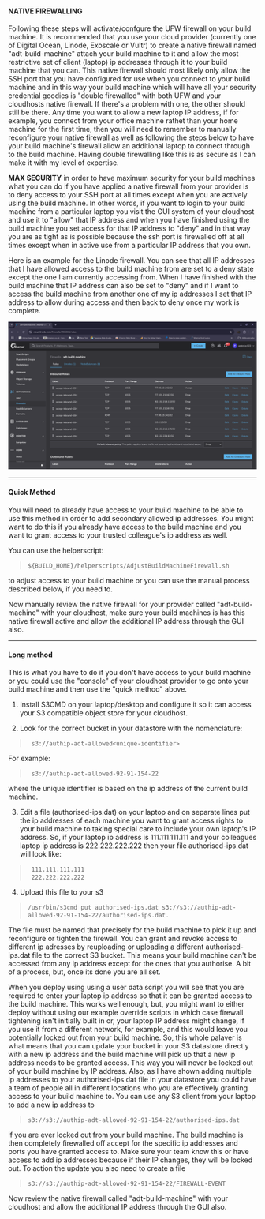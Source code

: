 #### NATIVE FIREWALLING

Following these steps will activate/confgure the UFW firewall on your build machine. It is recommended that you use your cloud provider (currently one of Digital Ocean, Linode, Exoscale or Vultr) to create a native firewall named "adt-build-machine" attach your build machine to it and allow the most restrictive set of client (laptop) ip addresses through it to your build machine that you can. This native firewall should most likely only allow the SSH port that you have configured for use when you connect to your build machine and in this way your build machine which will have all your security credential goodies is "double firewalled" with both UFW and your cloudhosts native firewall. If there's a problem with one, the other should still be there. Any time you want to allow a new laptop IP address, if for example, you connect from your office machine rathet than your home machine for the first time, then you will need to remember to manually reconfigure your native firewall as well as following the steps below to have your build machine's firewall allow an additional laptop to connect through to the build machine. Having double firewalling like this is as secure as I can make it with my level of expertise.  

**MAX SECURITY** in order to have maximum security for your build machines what you can do if you have applied a native firewall from your provider is to deny access to your SSH port at all times except when you are actively using the build machine. In other words, if you want to login to your build machine from a particular laptop you visit the GUI system of your cloudhost and use it to "allow" that IP address and when you have finished using the build machine you set access for that IP address to "deny" and in that way you are as tight as is possible because the ssh port is firewalled off at all times except when in active use from a particular IP address that you own. 

Here is an example for the Linode firewall. You can see that all IP addresses that I have allowed access to the build machine from are set to a deny state except the one I am currently accessing from. When I have finished with the build machine that IP address can also be set to "deny" and if I want to access the build machine from another one of my ip addresses I set that IP address to allow during access and then back to deny once my work is complete. 

![](images/linode-firewall.png "Linode Firewall Image")

-------------------------

#### Quick Method

You will need to already have access to your build machine to be able to use this method in order to add secondary allowed ip addresses. You might want to do this if you already have access to the build machine and you want to grant access to your trusted colleague's ip address as well. 

You can use the helperscript:  

>     ${BUILD_HOME}/helperscripts/AdjustBuildMachineFirewall.sh

to adjust access to your build machine or you can use the manual process described below, if you need to.

Now manually review the native firewall for your provider called "adt-build-machine" with your cloudhost, make sure your build machines is has this native firewall active and allow the additional IP address through the GUI also. 

-----------------------------------

#### Long method

This is what you have to do if you don't have access to your build machine or you could use the "console" of your cloudhost provider to go onto your build machine and then use the "quick method" above. 

1. Install S3CMD on your laptop/desktop and configure it so it can access your S3 compatible object store for your cloudhost.  
  
2. Look for the correct bucket in your datastore with the nomenclature:

>      s3://authip-adt-allowed<unique-identifier>

For example:

>      s3://authip-adt-allowed-92-91-154-22

where the unique identifier is based on the ip address of the current build machine. 

3. Edit a file (authorised-ips.dat) on your laptop and on separate lines put the ip addresses of each machine you want to grant access rights to your build machine to taking special care to include your own laptop's IP address. So, if your laptop ip address is 111.111.111.111 and your colleagues laptop ip address is 222.222.222.222 then your file authorised-ips.dat will look like:  
   
>      111.111.111.111  
>      222.222.222.222  
   
4. Upload this file to your s3 

>     /usr/bin/s3cmd put authorised-ips.dat s3://s3://authip-adt-allowed-92-91-154-22/authorised-ips.dat. 
   
The file must be named that precisely for the build machine to pick it up and reconfigure or tighten the firewall. You can grant and revoke access to different ip adresses by reuploading or uploading a different authorised-ips.dat file to the correct S3 bucket. This means your build machine can't be accessed from any ip address except for the ones that you authorise. A bit of a process, but, once its done you are all set. 

When you deploy using using a user data script you will see that you are required to enter your laptop ip address so that it can be granted access to the build machine. This works well enough, but, you might want to either deploy without using our example override scripts in which case firewall tightening isn't initially built in or, your laptop IP address might change, if you use it from a different network, for example, and this would leave you potentially locked out from your build machine. So, this whole palaver is what means that you can update your bucket in your S3 datastore directly with a new ip address and the build machine will pick up that a new ip address needs to be granted access. This way you will never be locked out of your build machine by IP address. Also, as I have shown adding multiple ip addresses to your authorised-ips.dat file in your datastore you could have a team of people all in different locations who you are effectively granting access to your build machine to. You can use any S3 client from your laptop to add a new ip address to  

>     s3://s3://authip-adt-allowed-92-91-154-22/authorised-ips.dat  

if you are ever locked out from your build machine. The build machine is then completely firewalled off accept for the specific ip addresses and ports you have granted access to. Make sure your team know this or have access to add ip addresses because if their IP changes, they will be locked out. To action the update you also need to create a file  

>     s3://s3://authip-adt-allowed-92-91-154-22/FIREWALL-EVENT

Now review the native firewall called "adt-build-machine" with your cloudhost and allow the additional IP address through the GUI also. 
